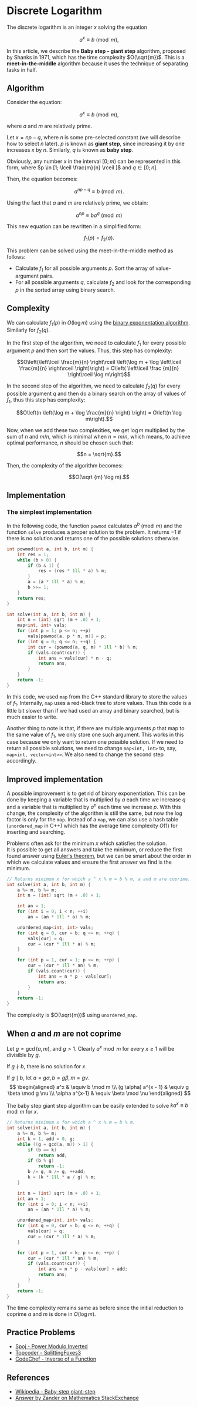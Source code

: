 <!--?title Discrete Logarithm -->

# Discrete Logarithm

The discrete logarithm is an integer $x$ solving the equation

$$a^x \equiv b \pmod m,$$

In this article, we describe the **Baby step - giant step** algorithm, proposed by Shanks in 1971, which has the time complexity $O(\sqrt{m})$. This is a **meet-in-the-middle** algorithm because it uses the technique of separating tasks in half.

## Algorithm

Consider the equation:

$$a^x \equiv b \pmod m,$$

where $a$ and $m$ are relatively prime.

Let $x = np - q$, where $n$ is some pre-selected constant (we will describe how to select $n$ later). $p$ is known as **giant step**, since increasing it by one increases $x$ by $n$. Similarly, $q$ is known as **baby step**.

Obviously, any number $x$ in the interval $[0; m)$ can be represented in this form, where $p \in [1; \lceil \frac{m}{n} \rceil ]$ and $q \in [0; n]$.

Then, the equation becomes:

$$a^{np - q} \equiv b \pmod m.$$

Using the fact that $a$ and $m$ are relatively prime, we obtain:

$$a^{np} \equiv ba^q \pmod m$$

This new equation can be rewritten in a simplified form:

$$f_1(p) = f_2(q).$$

This problem can be solved using the meet-in-the-middle method as follows:

* Calculate $f_1$ for all possible arguments $p$. Sort the array of value-argument pairs.
* For all possible arguments $q$, calculate $f_2$ and look for the corresponding $p$ in the sorted array using binary search.

## Complexity

We can calculate $f_1(p)$ in $O(\log m)$ using the [binary exponentation algorithm](./algebra/binary-exp.html). Similarly for $f_2(q)$.

In the first step of the algorithm, we need to calculate $f_1$ for every possible argument $p$ and then sort the values. Thus, this step has complexity:

$$O\left(\left\lceil \frac{m}{n} \right\rceil \left(\log m + \log \left\lceil \frac{m}{n} \right\rceil \right)\right) = O\left( \left\lceil \frac {m}{n} \right\rceil \log m\right)$$

In the second step of the algorithm, we need to calculate $f_2(q)$ for every possible argument $q$ and then do a binary search on the array of values of $f_1$, thus this step has complexity:

$$O\left(n \left(\log m + \log \frac{m}{n} \right) \right) = O\left(n \log m\right).$$

Now, when we add these two complexities, we get $\log m$ multiplied by the sum of $n$ and $m/n$, which is minimal when $n = m/n$, which means, to achieve optimal performance, $n$ should be chosen such that:

$$n = \sqrt{m}.$$

Then, the complexity of the algorithm becomes:

$$O(\sqrt {m} \log m).$$

## Implementation

### The simplest implementation

In the following code, the function `powmod` calculates $a^b \pmod m$ and the function `solve` produces a proper solution to the problem.
It returns $-1$ if there is no solution and returns one of the possible solutions otherwise.

```cpp
int powmod(int a, int b, int m) {
	int res = 1;
	while (b > 0) {
		if (b & 1) {
			res = (res * 1ll * a) % m;
		}
		a = (a * 1ll * a) % m;
		b >>= 1;
	}
	return res;
}

int solve(int a, int b, int m) {
	int n = (int) sqrt (m + .0) + 1;
	map<int, int> vals;
	for (int p = 1; p <= n; ++p)
		vals[powmod(a, p * n, m)] = p;
	for (int q = 0; q <= n; ++q) {
		int cur = (powmod(a, q, m) * 1ll * b) % m;
		if (vals.count(cur)) {
			int ans = vals[cur] * n - q;
			return ans;
		}
	}
	return -1;
}
```

In this code, we used `map` from the C++ standard library to store the values of $f_1$.
Internally, `map` uses a red-black tree to store values.
Thus this code is a little bit slower than if we had used an array and binary searched, but is much easier to write.

Another thing to note is that, if there are multiple arguments $p$ that map to the same value of $f_1$, we only store one such argument.
This works in this case because we only want to return one possible solution.
If we need to return all possible solutions, we need to change `map<int, int>` to, say, `map<int, vector<int>>`.
We also need to change the second step accordingly.

## Improved implementation

A possible improvement is to get rid of binary exponentiation.
This can be done by keeping a variable that is multiplied by $a$ each time we increase $q$ and a variable that is multiplied by $a^n$ each time we increase $p$.
With this change, the complexity of the algorithm is still the same, but now the $\log$ factor is only for the `map`.
Instead of a `map`, we can also use a hash table (`unordered_map` in C++) which has the average time complexity $O(1)$ for inserting and searching.

Problems often ask for the minimum $x$ which satisfies the solution.  
It is possible to get all answers and take the minimum, or reduce the first found answer using [Euler's theorem](./algebra/phi-function.html#toc-tgt-2), but we can be smart about the order in which we calculate values and ensure the first answer we find is the minimum.

```cpp discrete_log
// Returns minimum x for which a ^ x % m = b % m, a and m are coprime.
int solve(int a, int b, int m) {
	a %= m, b %= m;
	int n = (int) sqrt (m + .0) + 1;

	int an = 1;
	for (int i = 0; i < n; ++i)
		an = (an * 1ll * a) % m;

	unordered_map<int, int> vals;
	for (int q = 0, cur = b; q <= n; ++q) {
		vals[cur] = q;
		cur = (cur * 1ll * a) % m;
	}

	for (int p = 1, cur = 1; p <= n; ++p) {
		cur = (cur * 1ll * an) % m;
		if (vals.count(cur)) {
			int ans = n * p - vals[cur];
			return ans;
		}
	}
	return -1;
}
```

The complexity is $O(\sqrt{m})$ using `unordered_map`.

## When $a$ and $m$ are not coprime
Let $g = \gcd(a, m)$, and $g > 1$. Clearly $a^x \bmod m$ for every $x \ge 1$ will be divisible by $g$.

If $g \nmid b$, there is no solution for $x$.

If $g \mid b$, let $a = g \alpha, b = g \beta, m = g \nu$.
$$
\begin{aligned}
a^x & \equiv b \mod m \\\
(g \alpha) a^{x - 1} & \equiv g \beta \mod g \nu \\\
\alpha a^{x-1} & \equiv \beta \mod \nu
\end{aligned}
$$

The baby step giant step algorithm can be easily extended to solve $ka^{x} \equiv b \mod m$ for $x$.
```cpp discrete_log_extended
// Returns minimum x for which a ^ x % m = b % m.
int solve(int a, int b, int m) {
	a %= m, b %= m;
	int k = 1, add = 0, g;
	while ((g = gcd(a, m)) > 1) {
		if (b == k)
			return add;
		if (b % g)
			return -1;
		b /= g, m /= g, ++add;
		k = (k * 1ll * a / g) % m;
	}

	int n = (int) sqrt (m + .0) + 1;
	int an = 1;
	for (int i = 0; i < n; ++i)
		an = (an * 1ll * a) % m;

	unordered_map<int, int> vals;
	for (int q = 0, cur = b; q <= n; ++q) {
		vals[cur] = q;
		cur = (cur * 1ll * a) % m;
	}

	for (int p = 1, cur = k; p <= n; ++p) {
		cur = (cur * 1ll * an) % m;
		if (vals.count(cur)) {
			int ans = n * p - vals[cur] + add;
			return ans;
		}
	}
	return -1;
}
```

The time complexity remains same as before since the initial reduction to coprime $a$ and $m$ is done in $O(\log m)$.

## Practice Problems
* [Spoj - Power Modulo Inverted](http://www.spoj.com/problems/MOD/)
* [Topcoder - SplittingFoxes3](https://community.topcoder.com/stat?c=problem_statement&pm=14386&rd=16801)
* [CodeChef - Inverse of a Function](https://www.codechef.com/problems/INVXOR/)

## References
* [Wikipedia - Baby-step giant-step](https://en.wikipedia.org/wiki/Baby-step_giant-step)
* [Answer by Zander on Mathematics StackExchange](https://math.stackexchange.com/a/133054)
